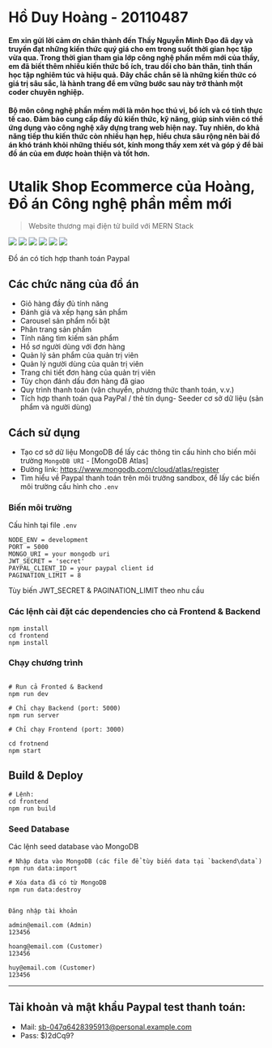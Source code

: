 # Hồ Duy Hoàng - 20110487

#### Em xin gửi lời cảm ơn chân thành đến Thầy Nguyễn Minh Đạo đã dạy và truyền đạt những kiến thức quý giá cho em trong suốt thời gian học tập vừa qua. Trong thời gian tham gia lớp công nghệ phần mềm mới của thầy, em đã biết thêm nhiều kiến thức bổ ích, trau dồi cho bản thân, tinh thần học tập nghiêm túc và hiệu quả. Đây chắc chắn sẽ là những kiến thức có giá trị sâu sắc, là hành trang để em vững bước sau này trở thành một coder chuyên nghiệp.

#### Bộ môn công nghệ phần mềm mới là môn học thú vị, bổ ích và có tính thực tế cao. Đảm bảo cung cấp đầy đủ kiến thức, kỹ năng, giúp sinh viên có thể ứng dụng vào công nghệ xây dựng trang web hiện nay. Tuy nhiên, do khả năng tiếp thu kiến thức còn nhiều hạn hẹp, hiểu chưa sâu rộng nên bài đồ án khó tránh khỏi những thiếu sót, kính mong thầy xem xét và góp ý để bài đồ án của em được hoàn thiện và tốt hơn.

# Utalik Shop Ecommerce của Hoàng, Đồ án Công nghệ phần mềm mới

> Website thương mại điện tử build với MERN Stack

<img src="./frontend/public/images/ảnh 1.png">
<img src="./frontend/public/images/ảnh 2.png">
<img src="./frontend/public/images/ảnh 3.png">
<img src="./frontend/public/images/ảnh 4.png">
<img src="./frontend/public/images/ảnh 5.png">
<img src="./frontend/public/images/ảnh 6.png">

Đồ án có tích hợp thanh toán Paypal

## Các chức năng của đồ án

- Giỏ hàng đầy đủ tính năng
- Đánh giá và xếp hạng sản phẩm
- Carousel sản phẩm nổi bật
- Phân trang sản phẩm
- Tính năng tìm kiếm sản phẩm
- Hồ sơ người dùng với đơn hàng
- Quản lý sản phẩm của quản trị viên
- Quản lý người dùng của quản trị viên
- Trang chi tiết đơn hàng của quản trị viên
- Tùy chọn đánh dấu đơn hàng đã giao
- Quy trình thanh toán (vận chuyển, phương thức thanh toán, v.v.)
- Tích hợp thanh toán qua PayPal / thẻ tín dụng-
  Seeder cơ sở dữ liệu (sản phẩm và người dùng)

## Cách sử dụng

- Tạo cơ sở dữ liệu MongoDB để lấy các thông tin cấu hình cho biến môi trường `MongoDB URI` - [MongoDB Atlas]
- Đường link: https://www.mongodb.com/cloud/atlas/register
- Tìm hiểu về Paypal thanh toán trên môi trưởng sandbox, để lấy các biến môi trường cấu hình cho `.env`

### Biến môi trường

Cấu hình tại file `.env`

```
NODE_ENV = development
PORT = 5000
MONGO_URI = your mongodb uri
JWT_SECRET = 'secret'
PAYPAL_CLIENT_ID = your paypal client id
PAGINATION_LIMIT = 8
```

Tùy biến JWT_SECRET & PAGINATION_LIMIT theo nhu cầu

### Các lệnh cài đặt các dependencies cho cả Frontend & Backend

```
npm install
cd frontend
npm install
```

### Chạy chương trình

```

# Run cả Fronted & Backend
npm run dev

# Chỉ chạy Backend (port: 5000)
npm run server

# Chỉ chạy Frontend (port: 3000)

cd frotnend
npm start
```

## Build & Deploy

```
# Lệnh:
cd frontend
npm run build
```

### Seed Database

Các lệnh seed database vào MongoDB

```
# Nhập data vào MongoDB (các file để tùy biến data tại `backend\data`)
npm run data:import

# Xóa data đã có từ MongoDB
npm run data:destroy


```

```
Đăng nhập tài khoản

admin@email.com (Admin)
123456

hoang@email.com (Customer)
123456

huy@email.com (Customer)
123456
```

---

## Tài khoản và mật khẩu Paypal test thanh toán:

- Mail: sb-047q6428395913@personal.example.com
- Pass: $)2dCq9?
